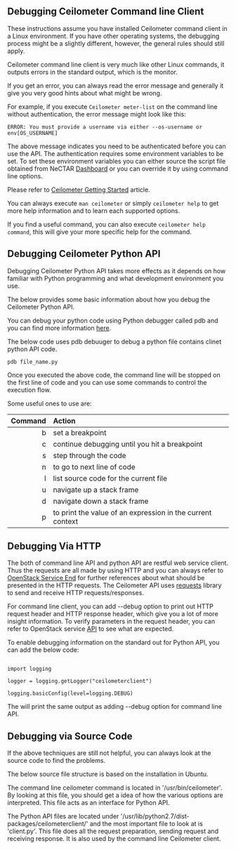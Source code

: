 ## Debugging Ceilometer Command line Client

These instructions assume you have installed Ceilometer command client in a Linux
environment. If you have other operating systems, the debugging process might be
a slightly different, however, the general rules should still apply.

Ceilometer command line client is very much like other Linux commands, it outputs
errors in the standard output, which is the monitor.

If you get an error, you can always read the error message and generally it give
you very good hints about what might be wrong.

For example, if you execute ```Ceilometer meter-list``` on the command line without
authentication, the error message might look like this:

``` 
ERROR: You must provide a username via either --os-username or env[OS_USERNAME]
```

The above message indicates you need to be authenticated before you can use the
API. The authentication requires some environment variables to be set. To set
these environment variables you can either source the script file obtained from
NeCTAR [Dashboard][dashboard] or you can override it by using command line options.

Please refer to [Ceilometer Getting Started][getting started] article.

You can always execute ```man ceilometer``` or simply ```ceilometer help``` to get
more help information and to learn each supported options.

If you find a useful command, you can also execute ```ceilometer help command```,
this will give your more specific help for the command.

## Debugging Ceilometer Python API

Debugging Ceilometer Python API takes more effects as it depends on how familiar
with Python programming and what development environment you use.

The below provides some basic information about how you debug the Ceilometer Python
API.

You can debug your python code using Python debugger called pdb and you can find
more information [here][pdb].

The below code uses pdb debuuger to debug a python file contains clinet python
API code.

``` 
pdb file_name.py
```

Once you executed the above code, the command line will be stopped on the first
line of code and you can use some commands to control the execution flow.

Some useful ones to use are:

| Command  | Action |
| -------------:|:------------- |
| b | set a breakpoint |
| c | continue debugging until you hit a breakpoint |
| s | step through the code |
| n | to go to next line of code |
| l | list source code for the current file |
| u | navigate up a stack frame |
| d | navigate down a stack frame |
| p | to print the value of an expression in the current context |


## Debugging Via HTTP

The both of command line API and python API are restful web service client.
Thus the requests are all made by using HTTP and you can always refer to
[OpenStack Service End][api] for further references about what should be
presented in the HTTP requests. The Ceilometer API uses [requests][requests] library
to send and receive HTTP requests/responses.

For command line client, you can add --debug option to print out HTTP request
header and HTTP response header, which give you a lot of more insight
information. To verify parameters in the request header, you can refer to
OpenStack service [API][api] to see what are expected.


To enable debugging information on the standard out for Python API, you can add
the below code:


```

import logging

logger = logging.getLogger("ceilometerclient")

logging.basicConfig(level=logging.DEBUG)

```


The will print the same output as adding --debug option for command line API.

## Debugging via Source Code

If the above techniques are still not helpful, you can always look at the source
code to find the problems.

The below source file structure is based on the installation in Ubuntu.

The command line ceilometer command is located in '/usr/bin/ceilometer'. By looking at this
file, you should get a idea of how the various options are interpreted. This file
acts as an interface for Python API.

The Python API files are located under
'/usr/lib/python2.7/dist-packages/ceilometerclient/' and the most important file to look
at is 'client.py'. This file does all the request preparation, sending request and
receiving response. It is also used by the command line Ceilometer client.


[dashboard]: https://dashboard.rc.nectar.org.au
[getting started]: https://support.nectar.org.au/support/solutions/articles/6000100112-api
[api]: http://developer.openstack.org/api-ref-telemetry-v2.html
[pdb]: https://docs.python.org/2/library/pdb.html
[requests]: http://www.python-requests.org/en/latest/
